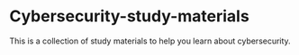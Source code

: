 # Cybersecurity-study-materials
This is a collection of study materials to help you learn about cybersecurity.
